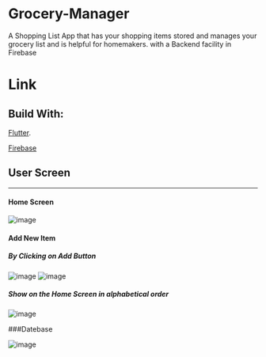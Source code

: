 # Grocery-Manager
A Shopping List App that has your shopping items stored and manages your grocery list and is helpful for homemakers. with a Backend facility in Firebase

# Link 


## Build With:
[Flutter](https://docs.flutter.dev/).   


[Firebase](https://firebase.google.com/docs?gad=1&gclid=Cj0KCQjw8NilBhDOARIsAHzpbLC6gme9Y2mmX3KVI67k-FWfLFYocx1S73_faMIYrp7p5RiTCGZvlc8aAhPyEALw_wcB&gclsrc=aw.ds)



## User Screen
---
#### Home Screen
![image](https://github.com/Abhilasha-222/Grocery-Manager/assets/94596235/34834a13-58a3-4dbc-a291-dbaec5bfbef4)


#### Add New Item
##### By Clicking on Add Button
![image](https://github.com/Abhilasha-222/Grocery-Manager/assets/94596235/834a2a23-57a6-40a8-8cf2-3400f5348855)
![image](https://github.com/Abhilasha-222/Grocery-Manager/assets/94596235/33b3abe3-7392-493f-83ec-3e27619ca6e7)

##### Show on the Home Screen in alphabetical order
![image](https://github.com/Abhilasha-222/Grocery-Manager/assets/94596235/bebba385-1406-46d0-8522-af47863d96b5)


###Datebase 


![image](https://github.com/Abhilasha-222/Grocery-Manager/assets/94596235/3cb4c745-ea8f-4534-88a1-f70526a5c744)







